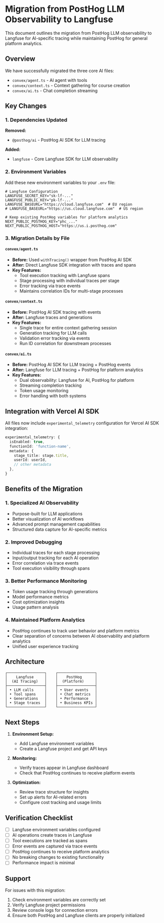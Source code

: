 # Migration from PostHog LLM Observability to Langfuse

This document outlines the migration from PostHog LLM observability to Langfuse for AI-specific tracing while maintaining PostHog for general platform analytics.

## Overview

We have successfully migrated the three core AI files:
- `convex/agent.ts` - AI agent with tools
- `convex/context.ts` - Context gathering for course creation
- `convex/ai.ts` - Chat completion streaming

## Key Changes

### 1. Dependencies Updated

**Removed:**
- `@posthog/ai` - PostHog AI SDK for LLM tracing

**Added:**
- `langfuse` - Core Langfuse SDK for LLM observability

### 2. Environment Variables

Add these new environment variables to your `.env` file:

```env
# Langfuse Configuration
LANGFUSE_SECRET_KEY="sk-lf-..."
LANGFUSE_PUBLIC_KEY="pk-lf-..."
LANGFUSE_BASEURL="https://cloud.langfuse.com"  # EU region
# LANGFUSE_BASEURL="https://us.cloud.langfuse.com"  # US region

# Keep existing PostHog variables for platform analytics
NEXT_PUBLIC_POSTHOG_KEY="phc_..."
NEXT_PUBLIC_POSTHOG_HOST="https://us.i.posthog.com"
```

### 3. Migration Details by File

#### `convex/agent.ts`
- **Before:** Used `withTracing()` wrapper from PostHog AI SDK
- **After:** Direct Langfuse SDK integration with traces and spans
- **Key Features:**
  - Tool execution tracking with Langfuse spans
  - Stage processing with individual traces per stage
  - Error tracking via trace events
  - Maintains correlation IDs for multi-stage processes

#### `convex/context.ts`
- **Before:** PostHog AI SDK tracing with events
- **After:** Langfuse traces and generations
- **Key Features:**
  - Single trace for entire context gathering session
  - Generation tracking for LLM calls
  - Validation error tracking via events
  - Run ID correlation for downstream processes

#### `convex/ai.ts`
- **Before:** PostHog AI SDK for LLM tracing + PostHog events
- **After:** Langfuse for LLM tracing + PostHog for platform analytics
- **Key Features:**
  - Dual observability: Langfuse for AI, PostHog for platform
  - Streaming completion tracking
  - Token usage monitoring
  - Error handling with both systems

## Integration with Vercel AI SDK

All files now include `experimental_telemetry` configuration for Vercel AI SDK integration:

```typescript
experimental_telemetry: {
  isEnabled: true,
  functionId: 'function-name',
  metadata: {
    stage_title: stage.title,
    userId: userId,
    // other metadata
  },
}
```

## Benefits of the Migration

### 1. **Specialized AI Observability**
- Purpose-built for LLM applications
- Better visualization of AI workflows
- Advanced prompt management capabilities
- Structured data capture for AI-specific metrics

### 2. **Improved Debugging**
- Individual traces for each stage processing
- Input/output tracking for each AI operation
- Error correlation via trace events
- Tool execution visibility through spans

### 3. **Better Performance Monitoring**
- Token usage tracking through generations
- Model performance metrics
- Cost optimization insights
- Usage pattern analysis

### 4. **Maintained Platform Analytics**
- PostHog continues to track user behavior and platform metrics
- Clear separation of concerns between AI observability and platform analytics
- Unified user experience tracking

## Architecture

```
┌─────────────────┐    ┌─────────────────┐
│    Langfuse     │    │    PostHog      │
│  (AI Tracing)   │    │  (Platform)     │
├─────────────────┤    ├─────────────────┤
│ • LLM calls     │    │ • User events   │
│ • Tool spans    │    │ • Chat metrics  │
│ • Generations   │    │ • Performance   │
│ • Stage traces  │    │ • Business KPIs │
└─────────────────┘    └─────────────────┘
```

## Next Steps

1. **Environment Setup:**
   - Add Langfuse environment variables
   - Create a Langfuse project and get API keys

2. **Monitoring:**
   - Verify traces appear in Langfuse dashboard
   - Check that PostHog continues to receive platform events

3. **Optimization:**
   - Review trace structure for insights
   - Set up alerts for AI-related errors
   - Configure cost tracking and usage limits

## Verification Checklist

- [ ] Langfuse environment variables configured
- [ ] AI operations create traces in Langfuse
- [ ] Tool executions are tracked as spans
- [ ] Error events are captured via trace events
- [ ] PostHog continues to receive platform analytics
- [ ] No breaking changes to existing functionality
- [ ] Performance impact is minimal

## Support

For issues with this migration:
1. Check environment variables are correctly set
2. Verify Langfuse project permissions
3. Review console logs for connection errors
4. Ensure both PostHog and Langfuse clients are properly initialized
